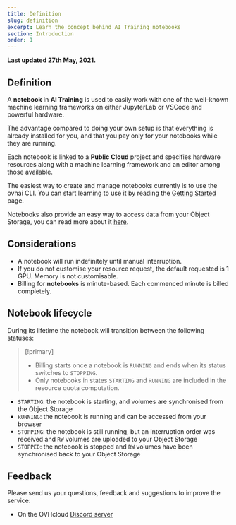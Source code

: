 ```yaml
---
title: Definition
slug: definition
excerpt: Learn the concept behind AI Training notebooks
section: Introduction
order: 1
---
```


**Last updated 27th May, 2021.**

## Definition

A **notebook** in **AI Training** is used to easily work with one of the well-known machine learning frameworks on
either JupyterLab or VSCode and powerful hardware.

The advantage compared to doing your own setup is that everything is already installed for you, and that you pay only
for your notebooks while they are running.

Each notebook is linked to a **Public Cloud** project and specifies hardware resources along with a machine learning framework and an editor among those available.

The easiest way to create and manage notebooks currently is to use the ovhai CLI. You can start learning to use it
by reading the [Getting Started](https://docs.ovh.com/ca/en/publiccloud/ai/notebooks/getting-started-cli/) page.

Notebooks also provide an easy way to access data from your Object Storage, you can read more about it [here](https://docs.ovh.com/ca/en/publiccloud/ai/notebooks/access-object-storage-data/).

## Considerations

-   A notebook will run indefinitely until manual interruption.
-   If you do not customise your resource request, the default requested is 1 GPU. Memory is not customisable.
-   Billing for **notebooks** is minute-based. Each commenced minute is billed completely.

## Notebook lifecycle

During its lifetime the notebook will transition between the following statuses:

> [!primary]
> * Billing starts once a notebook is `RUNNING` and ends when its status switches to `STOPPING`.
> * Only notebooks in states `STARTING` and `RUNNING` are included in the resource quota computation.

-   `STARTING`: the notebook is starting, and volumes are synchronised from the Object Storage
-   `RUNNING`: the notebook is running and can be accessed from your browser
-   `STOPPING`: the notebook is still running, but an interruption order was received and `RW` volumes are uploaded to your Object Storage
-   `STOPPED`: the notebook is stopped and `RW` volumes have been synchronised back to your Object Storage

## Feedback

Please send us your questions, feedback and suggestions to improve the service:

- On the OVHcloud [Discord server](https://discord.com/invite/vXVurFfwe9) 
